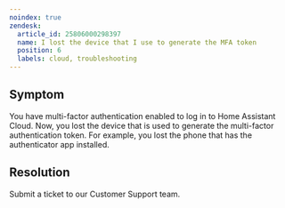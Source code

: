 ```yaml
---
noindex: true
zendesk:
  article_id: 25806000298397
  name: I lost the device that I use to generate the MFA token
  position: 6
  labels: cloud, troubleshooting
---
```


## Symptom

You have multi-factor authentication enabled to log in to Home Assistant Cloud. Now, you lost the device that is used to generate the multi-factor authentication token. For example, you lost the phone that has the authenticator app installed.

## Resolution

Submit a ticket to our Customer Support team.
